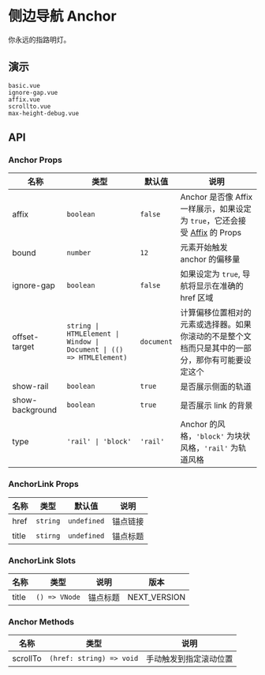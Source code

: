 # 侧边导航 Anchor

<!--single-column-->

你永远的指路明灯。

## 演示

```demo
basic.vue
ignore-gap.vue
affix.vue
scrollto.vue
max-height-debug.vue
```

## API

### Anchor Props

| 名称 | 类型 | 默认值 | 说明 |
| --- | --- | --- | --- |
| affix | `boolean` | `false` | Anchor 是否像 Affix 一样展示，如果设定为 `true`，它还会接受 [Affix](affix#Affix-Props) 的 Props |
| bound | `number` | `12` | 元素开始触发 anchor 的偏移量 |
| ignore-gap | `boolean` | `false` | 如果设定为 `true`, 导航将显示在准确的 href 区域 |
| offset-target | `string \| HTMLElement \| Window \| Document \| (() => HTMLElement)` | `document` | 计算偏移位置相对的元素或选择器。如果你滚动的不是整个文档而只是其中的一部分，那你有可能要设定这个 |
| show-rail | `boolean` | `true` | 是否展示侧面的轨道 |
| show-background | `boolean` | `true` | 是否展示 link 的背景 |
| type | `'rail' \| 'block'` | `'rail'` | Anchor 的风格，`'block'` 为块状风格，`'rail'` 为轨道风格 |

### AnchorLink Props

| 名称  | 类型     | 默认值      | 说明     |
| ----- | -------- | ----------- | -------- |
| href  | `string` | `undefined` | 锚点链接 |
| title | `stirng` | `undefined` | 锚点标题 |

### AnchorLink Slots

| 名称  | 类型          | 说明     | 版本         |
| ----- | ------------- | -------- | ------------ |
| title | `() => VNode` | 锚点标题 | NEXT_VERSION |

### Anchor Methods

| 名称     | 类型                     | 说明                   |
| -------- | ------------------------ | ---------------------- |
| scrollTo | `(href: string) => void` | 手动触发到指定滚动位置 |
